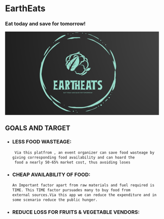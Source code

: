 # EarthEats
### Eat today and save for tomorrow!

<p align="center">
 <img src="https://github.com/EarthEats/.github/blob/main/profile/EarthEatsLogo.jpg" align="center" alt="CSI" />
</p>

## GOALS AND TARGET
- ### LESS FOOD WASTEAGE:
       Via this platfrom , an event organizer can save food wasteage by giving corresponding food availability and can hoard the 
       food a nearly 50-65% market cost, thus avoiding loses
 - ### CHEAP AVAILABILITY OF FOOD:
       An Important factor apart from raw materials and fuel required is TIME. This TIME factor pursuades many to buy food from
       external sources.Via this app we can reduce the expenditure and in some scenario reduce the public hunger.
 
 - ### REDUCE LOSS FOR FRUITS & VEGETABLE VENDORS:
